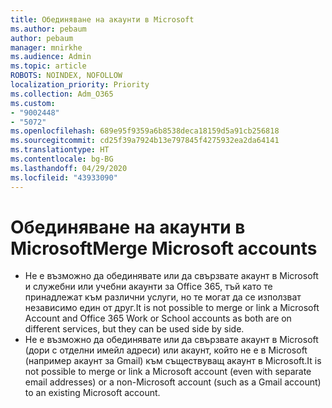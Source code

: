 ```yaml
---
title: Обединяване на акаунти в Microsoft
ms.author: pebaum
author: pebaum
manager: mnirkhe
ms.audience: Admin
ms.topic: article
ROBOTS: NOINDEX, NOFOLLOW
localization_priority: Priority
ms.collection: Adm_O365
ms.custom:
- "9002448"
- "5072"
ms.openlocfilehash: 689e95f9359a6b8538deca18159d5a91cb256818
ms.sourcegitcommit: cd25f39a7924b13e797845f4275932ea2da64141
ms.translationtype: HT
ms.contentlocale: bg-BG
ms.lasthandoff: 04/29/2020
ms.locfileid: "43933090"
---
```

# <a name="merge-microsoft-accounts"></a><span data-ttu-id="f0cb1-102">Обединяване на акаунти в Microsoft</span><span class="sxs-lookup"><span data-stu-id="f0cb1-102">Merge Microsoft accounts</span></span>

- <span data-ttu-id="f0cb1-103">Не е възможно да обединявате или да свързвате акаунт в Microsoft и служебни или учебни акаунти за Office 365, тъй като те принадлежат към различни услуги, но те могат да се използват независимо един от друг.</span><span class="sxs-lookup"><span data-stu-id="f0cb1-103">It is not possible to merge or link a Microsoft Account and Office 365 Work or School accounts as both are on different services, but they can be used side by side.</span></span>
- <span data-ttu-id="f0cb1-104">Не е възможно да обединявате или да свързвате акаунт в Microsoft (дори с отделни имейл адреси) или акаунт, който не е в Microsoft (например акаунт за Gmail) към съществуващ акаунт в Microsoft.</span><span class="sxs-lookup"><span data-stu-id="f0cb1-104">It is not possible to merge or link a Microsoft account (even with separate email addresses) or a non-Microsoft account (such as a Gmail account) to an existing Microsoft account.</span></span>
